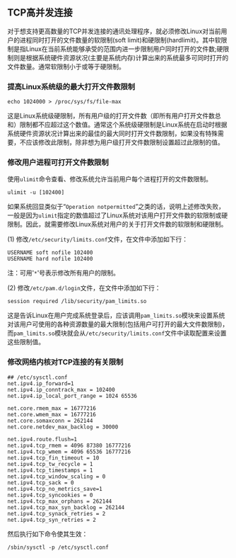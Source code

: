 
## TCP高并发连接
对于想支持更高数量的TCP并发连接的通讯处理程序，就必须修改Linux对当前用户的进程同时打开的文件数量的软限制(soft limit)和硬限制(hardlimit)。其中软限制是指Linux在当前系统能够承受的范围内进一步限制用户同时打开的文件数;硬限制则是根据系统硬件资源状况(主要是系统内存)计算出来的系统最多可同时打开的文件数量。通常软限制小于或等于硬限制。


### 提高Linux系统级的最大打开文件数限制
```shell
echo 1024000 > /proc/sys/fs/file-max
```
这是Linux系统级硬限制，所有用户级的打开文件数（即所有用户打开文件数总和）限制都不应超过这个数值。通常这个系统级硬限制是Linux系统在启动时根据系统硬件资源状况计算出来的最佳的最大同时打开文件数限制，如果没有特殊需要，不应该修改此限制，除非想为用户级打开文件数限制设置超过此限制的值。


### 修改用户进程可打开文件数限制
使用`ulimit`命令查看、修改系统允许当前用户每个进程打开的文件数限制。
```shell
ulimit -u [102400]
```
如果系统回显类似于“`Operation notpermitted`”之类的话，说明上述修改失败，一般是因为`ulimit`指定的数值超过了Linux系统对该用户打开文件数的软限制或硬限制。因此，就需要修改Linux系统对用户的关于打开文件数的软限制和硬限制。

(1) 修改`/etc/security/limits.conf`文件，在文件中添加如下行：
```
USERNAME soft nofile 102400
USERNAME hard nofile 102400
```
注：可用'`*`'号表示修改所有用户的限制。

(2) 修改`/etc/pam.d/login`文件，在文件中添加如下行：
```shell
session required /lib/security/pam_limits.so
```
这是告诉Linux在用户完成系统登录后，应该调用`pam_limits.so`模块来设置系统对该用户可使用的各种资源数量的最大限制(包括用户可打开的最大文件数限制)，而`pam_limits.so`模块就会从`/etc/security/limits.conf`文件中读取配置来设置这些限制值。


### 修改网络内核对TCP连接的有关限制
```shell
## /etc/sysctl.conf
net.ipv4.ip_forward=1
net.ipv4.ip_conntrack_max = 102400
net.ipv4.ip_local_port_range = 1024 65536

net.core.rmem_max = 16777216
net.core.wmem_max = 16777216
net.core.somaxconn = 262144
net.core.netdev_max_backlog = 30000

net.ipv4.route.flush=1
net.ipv4.tcp_rmem = 4096 87380 16777216
net.ipv4.tcp_wmem = 4096 65536 16777216
net.ipv4.tcp_fin_timeout = 10
net.ipv4.tcp_tw_recycle = 1
net.ipv4.tcp_timestamps = 1
net.ipv4.tcp_window_scaling = 0
net.ipv4.tcp_sack = 0
net.ipv4.tcp_no_metrics_save=1
net.ipv4.tcp_syncookies = 0
net.ipv4.tcp_max_orphans = 262144
net.ipv4.tcp_max_syn_backlog = 262144
net.ipv4.tcp_synack_retries = 2
net.ipv4.tcp_syn_retries = 2
```
然后执行如下命令使其生效：
```shell
/sbin/sysctl -p /etc/sysctl.conf
```
